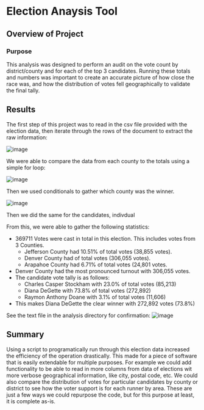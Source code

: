 # Election Anaysis Tool

## Overview of Project

### Purpose

This analysis was designed to perform an audit on the vote count by district/county and for each of the top 3 candidates. Running these totals and numbers was important to create an accurate picture of how close the race was, and how the distribution of votes fell geographically to validate the final tally.

## Results

The first step of this project was to read in the csv file provided with the election data, then iterate through the rows of the document to extract the raw information:

![image](https://user-images.githubusercontent.com/17416097/150716989-2f5866a4-bf0a-4024-83db-1f9ff4945ca7.png)

We were able to compare the data from each county to the totals using a simple for loop:

![image](https://user-images.githubusercontent.com/17416097/150716845-4ab61aa1-11b7-4268-b1df-434ec37b28d5.png)

Then we used conditionals to gather which county was the winner.

![image](https://user-images.githubusercontent.com/17416097/150716770-533d38c6-8811-42b6-8f2a-69576a72bf45.png)

Then we did the same for the candidates, indivdual

From this, we were able to gather the following statistics:

* 369711 Votes were cast in total in this election. This includes votes from 3 Counties.
  * Jefferson County had 10.51% of total votes (38,855 votes).
  * Denver County had of total votes (306,055 votes).
  * Arapahoe County had 6.71% of total votes (24,801 votes.
* Denver County had the most pronounced turnout with 306,055 votes.
* The candidate vote tally is as follows:
  * Charles Casper Stockham with 23.0% of total votes (85,213)
  * Diana DeGette with 73.8% of total votes (272,892)
  * Raymon Anthony Doane with 3.1% of total votes (11,606)
* This makes Diana DeGette the clear winner with 272,892 votes (73.8%)

See the text file in the analysis directory for confirmation:
![image](https://user-images.githubusercontent.com/17416097/150717090-378cf2fc-6bf0-45db-b174-35165d28bf97.png)

## Summary

Using a script to programatically run through this election data increased the efficiency of the operation drastically. This made for a piece of software that is easily extendable for multiple purposes. For example we could add functionality to be able to read in more columns from data of elections wit more verbose geographical information, like city, postal code, etc. We could also compare the distribution of votes for particular candidates by county or district to see how the voter support is for each runner by area. These are just a few ways we could repurpose the code, but for this purpose at least, it is complete as-is.
